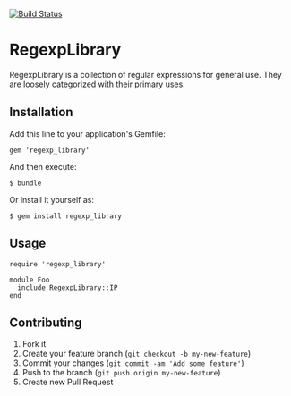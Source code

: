 [![Build Status](https://travis-ci.org/BanzaiMan/regexp_library.png)](https://travis-ci.org/BanzaiMan/regexp_library)

# RegexpLibrary

RegexpLibrary is a collection of regular expressions for general use.
They are loosely categorized with their primary uses.

## Installation

Add this line to your application's Gemfile:

    gem 'regexp_library'

And then execute:

    $ bundle

Or install it yourself as:

    $ gem install regexp_library

## Usage

    require 'regexp_library'

    module Foo
      include RegexpLibrary::IP
    end


## Contributing

1. Fork it
2. Create your feature branch (`git checkout -b my-new-feature`)
3. Commit your changes (`git commit -am 'Add some feature'`)
4. Push to the branch (`git push origin my-new-feature`)
5. Create new Pull Request

